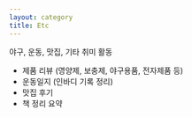 ```yaml
---
layout: category
title: Etc
---
```


 야구, 운동, 맛집, 기타 취미 활동 
  - 제품 리뷰 (영양제, 보충제, 야구용품, 전자제품 등)
  - 운동일지 (인바디 기록 정리)
  - 맛집 후기 
  - 책 정리 요약